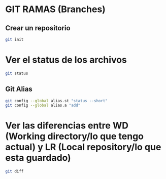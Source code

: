 # GIT RAMAS (Branches)

## Crear un repositorio

```sh 
git init
```

# Ver el status de los archivos

```sh 
git status
```

## Git Alias

```sh 
git config --global alias.st "status --short"
git config --global alias.a "add"
```

# Ver las diferencias entre WD (Working directory/lo que tengo actual) y LR (Local repository/lo que esta guardado)

```sh 
git diff
```
